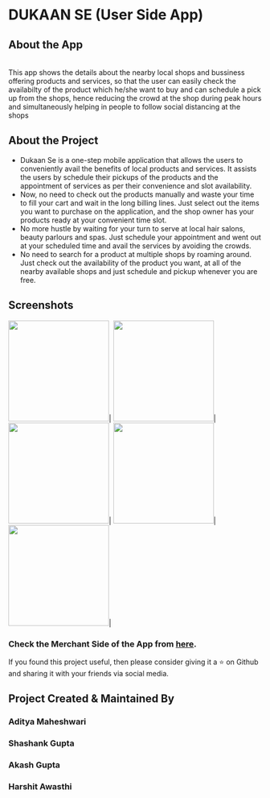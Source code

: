 # DUKAAN SE (User Side App)

## About the App
<br>This app shows the details about the nearby local shops and bussiness offering products and services, so that the user can easily check the availabilty of the product which he/she want to buy and can schedule a pick up from the shops, hence reducing the crowd at the shop during peak hours and simultaneously helping in people to follow social distancing at the shops <br>

## About the Project
<ul>
  <li>
Dukaan Se is a one-step mobile application that allows the users to conveniently avail the benefits of local products and services. It assists the users by schedule their pickups of the products and the appointment of services as per their convenience and slot availability.
  </li>
  <li>
Now, no need to check out the products manually and waste your time to fill your cart and wait in the long billing lines. Just select out the items you want to purchase on the application, and the shop owner has your products ready at your convenient time slot.
    </li>
  <li>
No more hustle by waiting for your turn to serve at local hair salons, beauty parlours and spas. Just schedule your appointment and went out at your scheduled time and avail the services by avoiding the crowds.
    </li>
      <li>
No need to search for a product at multiple shops by roaming around. Just check out the availability of the product you want, at all of the nearby available shops and just schedule and pickup whenever you are free.
        </li>
</ul>

## Screenshots
<img src="https://user-images.githubusercontent.com/43954262/90976991-956fb000-e55f-11ea-98f0-a3aa98094ba1.jpeg" width="200">|
<img src="https://user-images.githubusercontent.com/43954262/90977014-c94ad580-e55f-11ea-984a-ce441f9cb447.jpeg" width="200">|
<img src="https://user-images.githubusercontent.com/43954262/90977022-cea82000-e55f-11ea-9692-821642aef52a.jpeg" width="200">|
<img src="https://user-images.githubusercontent.com/43954262/90977028-d7005b00-e55f-11ea-8f6f-5f3d9e608ec0.jpeg" width="200">|
<img src="https://user-images.githubusercontent.com/43954262/90977026-d2d43d80-e55f-11ea-9bdc-3af6d59289ec.jpeg" width="200">|

### Check the Merchant Side of the App from [here](https://github.com/shashankgupta3891/dukaan_se_merchant).
If you found this project useful, then please consider giving it a :star: on Github and sharing it with your friends via social media.

## Project Created & Maintained By

### Aditya Maheshwari 
### Shashank Gupta
### Akash Gupta
### Harshit Awasthi
